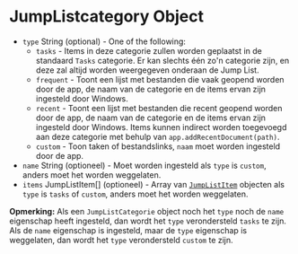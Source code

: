 # JumpListcategory Object

* `type` String (optional) - One of the following:
  * `tasks` - Items in deze categorie zullen worden geplaatst in de standaard `Tasks` categorie. Er kan slechts één zo'n categorie zijn, en deze zal altijd worden weergegeven onderaan de Jump List.
  * `frequent` - Toont een lijst met bestanden die vaak geopend worden door de app, de naam van de categorie en de items ervan zijn ingesteld door Windows.
  * `recent` - Toont een lijst met bestanden die recent geopend worden door de app, de naam van de categorie en de items ervan zijn ingesteld door Windows. Items kunnen indirect worden toegevoegd aan deze categorie met behulp van `app.addRecentDocument(path)`.
  * `custom` - Toon taken of bestandslinks, `naam` moet worden ingesteld door de app.
* `name` String (optioneel) - Moet worden ingesteld als `type` is `custom`, anders moet het worden weggelaten.
* `items` JumpListItem[] (optioneel) - Array van [`JumpListItem`](jump-list-item.md) objecten als `type` is `tasks` of `custom`, anders moet het worden weggelaten.

**Opmerking:** Als een `JumpListCategorie` object noch het `type` noch de `name` eigenschap heeft ingesteld, dan wordt het `type` verondersteld `tasks` te zijn. Als de `name` eigenschap is ingesteld, maar de `type` eigenschap is weggelaten, dan wordt het `type` verondersteld `custom` te zijn.
